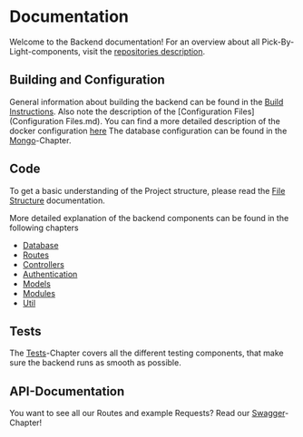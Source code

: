 # Documentation

Welcome to the Backend documentation!
For an overview about all Pick-By-Light-components, visit the [repositories description](https://github.com/PBL-Pick-By-Light/Pick_By_Light).

## Building and Configuration
General information about building the backend can be found in the [Build Instructions](Build_Instructions.md).
Also note the description of the [Configuration Files](Configuration Files.md).
You can find a more detailed description of the docker configuration [here](Docker.md)
The database configuration can be found in the [Mongo](Mongo.md)-Chapter.

## Code
To get a basic understanding of the Project structure, please read the [File Structure](File_Structure.md) documentation.

More detailed explanation of the backend components can be found in the following chapters
* [Database](Database.md)
* [Routes](Routes.md)
* [Controllers](Controllers.md)
* [Authentication](Authentication.md)
* [Models](Models.md)
* [Modules](Modules.md)
* [Util](Util.md)


## Tests
The [Tests](Tests.md)-Chapter covers all the different testing components, that make sure the backend runs as smooth as possible.

## API-Documentation
You want to see all our Routes and example Requests? Read our [Swagger](Swagger.md)-Chapter!
